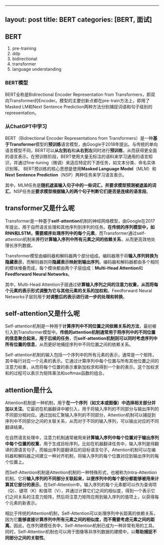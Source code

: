 
---
layout: post
title: BERT
categories: [BERT, 面试]
---

## BERT

1. pre-training
2. ddp
3. bidirectional
4. transformer
5. language understanding

### BERT模型

BERT全称是Bidirectional Encoder Representation from Transformers，即双向Transformer的Encoder。模型的主要创新点都在pre-train方法上，即用了Masked LM和Next Sentence Prediction两种方法分别捕捉词语和句子级别的representation。

### 从ChatGPT中学习

BERT（Bidirectional Encoder Representations from Transformers）是一种**基于Transformer**模型的**预训练**语言模型，由Google于2018年提出。与传统的单向语言模型不同，BERT可以**从左到右**和**从右到左**同时进行**预训练**，从而获得更全面的语言表示。在预训练阶段，BERT使用大量无标注的语料来学习通用的语言知识，并通过fine-tuning（微调）来适应特定的下游任务，如文本分类、命名实体识别等。
BERT预训练的核心思想是使用**Masked Language Model**（MLM）和**Next Sentence Prediction**（NSP）两种任务来学习语言表示。

其中，MLM任务是**随机遮盖输入句子中的一些词汇，并要求模型预测被遮盖的词汇**。NSP任务是**要求模型根据输入的两个句子判断它们是否是连续的语言段**。

## transformer又是什么呢

Transformer是一种基于**self-attention**机制的神经网络模型，由Google在2017年提出，用于自然语言处理和其他序列到序列的任务。**在传统的序列模型中，如RNN和LSTM，需要顺序处理序列中的每个元素**，而Transformer通过self-attention机制来**并行计算输入序列中所有元素之间的依赖关系**，从而更高效地处理长序列数据。

Transformer模型由编码器和解码器两个部分组成。编码器用于将**输入序列转换为隐藏表示**，而解码器则将**隐藏表示映射到输出序列**。编码器和解码器都由多个相同的模块堆叠而成，每个模块都由两个子层组成：**Multi-Head Attention**和**Feedforward Neural Networks**。

其中，Multi-Head Attention子层通过**计算输入序列之间的注意力权重，从而将每个元素的表示形式调整为它与其他元素的关系的加权和**。Feedforward Neural Networks子层则用于**对调整后的表示进行进一步的处理和转换**。

## self-attention又是什么呢

Self-attention机制是一种用于**计算序列中不同位置之间依赖关系的方法**，最初被引入到Transformer模型中。**传统的attention机制通常用于将序列中的不同位置的信息聚合起来，用于后续的任务**，而**self-attention机制则可以同时考虑序列中所有位置的信息**，从而更好地捕捉序列中不同位置之间的依赖关系。

Self-attention机制的输入包括一个序列中的所有元素的表示，通常是一个矩阵，其中每行对应一个元素的表示。它通过计算序列中每个位置与所有其他位置之间的注意力权重，从而将每个位置的表示重新加权求和得到一个新的表示。这个加权求和的过程可以表示为矩阵乘法和softmax函数的组合。

## attention是什么

Attention机制是一种机制，用于**在一个序列（如文本或图像）中选择相关部分并加以关注**。它最初在机器翻译中被引入，用于将输入序列的不同部分与输出序列的不同部分相对应。通过加权汇聚输入序列的不同部分，Attention机制可以捕捉到序列中不同部分之间的关联关系，从而对于不同的输入序列，可以输出对应的不同翻译结果。

在自然语言处理中，注意力机制通常被用来**计算输入序列中每个位置对于输出序列中每个位置的权重**，用于生成目标序列。比如在机器翻译任务中，输入序列是待翻译的源语言句子，而输出序列是翻译后的目标语言句子。Attention机制可以在编码器和解码器之间建立一种对齐机制，将输入序列的每个位置对应到输出序列的每个位置上。

而Self-Attention机制是Attention机制的一种特殊形式，也被称为Intra-Attention机制。它将**输入序列的不同部分关联起来，以便序列中的每个部分都能够被用来计算其它部分的表示**。在Self-Attention中，输入序列的每个元素都可以作为查询项（Q）、键项（K）和值项（V），并通过计算它们之间的相似度，得到一个表示它们之间关系的注意力矩阵，然后将注意力矩阵应用到输入序列的值项上，以获得每个元素的新表示。

相比于传统的Attention机制，Self-Attention可以处理序列中长距离的依赖关系，因为它**能够直接计算序列中所有元素之间的相似度，而不需要考虑元素之间的距离**。因此，在序列建模任务中，Self-Attention机制已成为一种非常有用的工具。同时，Self-Attention机制也可以用于图像等非序列数据的建模中，以**帮助捕捉不同部分之间的关联性**。

